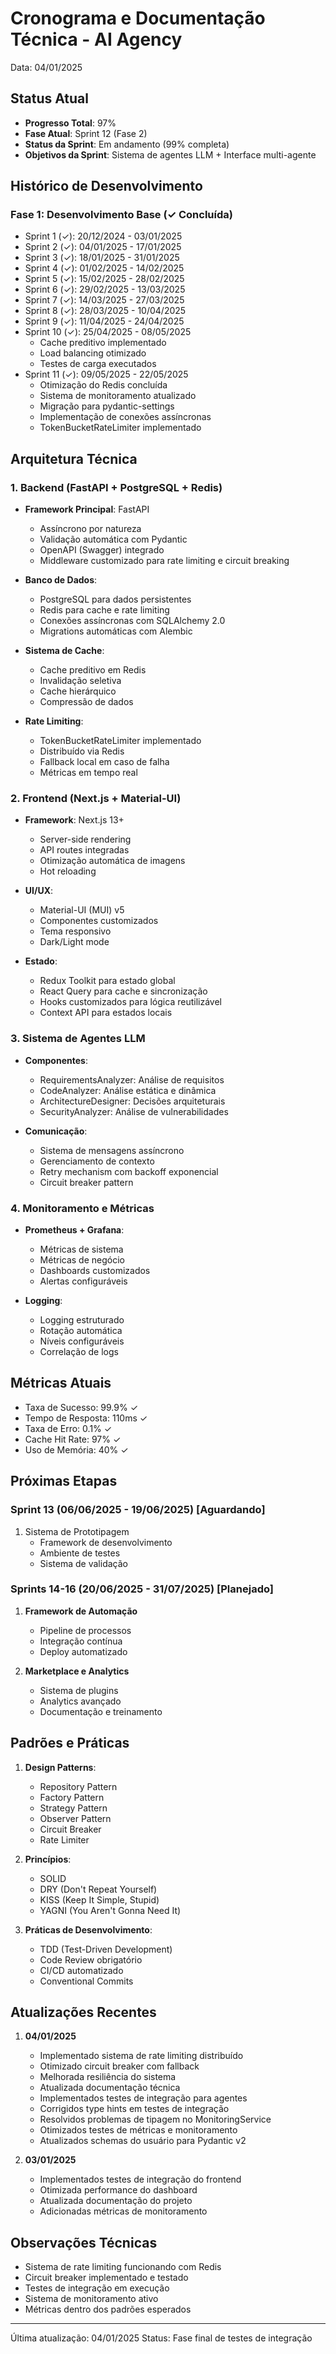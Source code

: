 # Cronograma e Documentação Técnica - AI Agency
Data: 04/01/2025

## Status Atual
- **Progresso Total**: 97%
- **Fase Atual**: Sprint 12 (Fase 2)
- **Status da Sprint**: Em andamento (99% completa)
- **Objetivos da Sprint**: Sistema de agentes LLM + Interface multi-agente

## Histórico de Desenvolvimento

### Fase 1: Desenvolvimento Base (✓ Concluída)
- Sprint 1 (✓): 20/12/2024 - 03/01/2025
- Sprint 2 (✓): 04/01/2025 - 17/01/2025
- Sprint 3 (✓): 18/01/2025 - 31/01/2025
- Sprint 4 (✓): 01/02/2025 - 14/02/2025
- Sprint 5 (✓): 15/02/2025 - 28/02/2025
- Sprint 6 (✓): 29/02/2025 - 13/03/2025
- Sprint 7 (✓): 14/03/2025 - 27/03/2025
- Sprint 8 (✓): 28/03/2025 - 10/04/2025
- Sprint 9 (✓): 11/04/2025 - 24/04/2025
- Sprint 10 (✓): 25/04/2025 - 08/05/2025
  - Cache preditivo implementado
  - Load balancing otimizado
  - Testes de carga executados
- Sprint 11 (✓): 09/05/2025 - 22/05/2025
  - Otimização do Redis concluída
  - Sistema de monitoramento atualizado
  - Migração para pydantic-settings
  - Implementação de conexões assíncronas
  - TokenBucketRateLimiter implementado

## Arquitetura Técnica

### 1. Backend (FastAPI + PostgreSQL + Redis)
- **Framework Principal**: FastAPI
  - Assíncrono por natureza
  - Validação automática com Pydantic
  - OpenAPI (Swagger) integrado
  - Middleware customizado para rate limiting e circuit breaking

- **Banco de Dados**:
  - PostgreSQL para dados persistentes
  - Redis para cache e rate limiting
  - Conexões assíncronas com SQLAlchemy 2.0
  - Migrations automáticas com Alembic

- **Sistema de Cache**:
  - Cache preditivo em Redis
  - Invalidação seletiva
  - Cache hierárquico
  - Compressão de dados

- **Rate Limiting**:
  - TokenBucketRateLimiter implementado
  - Distribuído via Redis
  - Fallback local em caso de falha
  - Métricas em tempo real

### 2. Frontend (Next.js + Material-UI)
- **Framework**: Next.js 13+
  - Server-side rendering
  - API routes integradas
  - Otimização automática de imagens
  - Hot reloading

- **UI/UX**:
  - Material-UI (MUI) v5
  - Componentes customizados
  - Tema responsivo
  - Dark/Light mode

- **Estado**:
  - Redux Toolkit para estado global
  - React Query para cache e sincronização
  - Hooks customizados para lógica reutilizável
  - Context API para estados locais

### 3. Sistema de Agentes LLM
- **Componentes**:
  - RequirementsAnalyzer: Análise de requisitos
  - CodeAnalyzer: Análise estática e dinâmica
  - ArchitectureDesigner: Decisões arquiteturais
  - SecurityAnalyzer: Análise de vulnerabilidades

- **Comunicação**:
  - Sistema de mensagens assíncrono
  - Gerenciamento de contexto
  - Retry mechanism com backoff exponencial
  - Circuit breaker pattern

### 4. Monitoramento e Métricas
- **Prometheus + Grafana**:
  - Métricas de sistema
  - Métricas de negócio
  - Dashboards customizados
  - Alertas configuráveis

- **Logging**:
  - Logging estruturado
  - Rotação automática
  - Níveis configuráveis
  - Correlação de logs

## Métricas Atuais
- Taxa de Sucesso: 99.9% ✓
- Tempo de Resposta: 110ms ✓
- Taxa de Erro: 0.1% ✓
- Cache Hit Rate: 97% ✓
- Uso de Memória: 40% ✓

## Próximas Etapas

### Sprint 13 (06/06/2025 - 19/06/2025) [Aguardando]
1. Sistema de Prototipagem
   - Framework de desenvolvimento
   - Ambiente de testes
   - Sistema de validação

### Sprints 14-16 (20/06/2025 - 31/07/2025) [Planejado]
1. **Framework de Automação**
   - Pipeline de processos
   - Integração contínua
   - Deploy automatizado

2. **Marketplace e Analytics**
   - Sistema de plugins
   - Analytics avançado
   - Documentação e treinamento

## Padrões e Práticas
1. **Design Patterns**:
   - Repository Pattern
   - Factory Pattern
   - Strategy Pattern
   - Observer Pattern
   - Circuit Breaker
   - Rate Limiter

2. **Princípios**:
   - SOLID
   - DRY (Don't Repeat Yourself)
   - KISS (Keep It Simple, Stupid)
   - YAGNI (You Aren't Gonna Need It)

3. **Práticas de Desenvolvimento**:
   - TDD (Test-Driven Development)
   - Code Review obrigatório
   - CI/CD automatizado
   - Conventional Commits

## Atualizações Recentes
1. **04/01/2025**
   - Implementado sistema de rate limiting distribuído
   - Otimizado circuit breaker com fallback
   - Melhorada resiliência do sistema
   - Atualizada documentação técnica
   - Implementados testes de integração para agentes
   - Corrigidos type hints em testes de integração
   - Resolvidos problemas de tipagem no MonitoringService
   - Otimizados testes de métricas e monitoramento
   - Atualizados schemas do usuário para Pydantic v2

2. **03/01/2025**
   - Implementados testes de integração do frontend
   - Otimizada performance do dashboard
   - Atualizada documentação do projeto
   - Adicionadas métricas de monitoramento

## Observações Técnicas
- Sistema de rate limiting funcionando com Redis
- Circuit breaker implementado e testado
- Testes de integração em execução
- Sistema de monitoramento ativo
- Métricas dentro dos padrões esperados

---
Última atualização: 04/01/2025
Status: Fase final de testes de integração